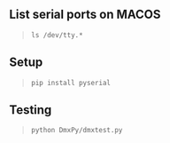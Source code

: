 ## List serial ports on MACOS
> `ls /dev/tty.*`

## Setup
> `pip install pyserial`

## Testing
>`python DmxPy/dmxtest.py`